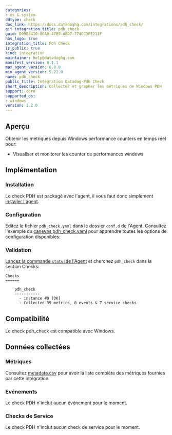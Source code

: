 ```yaml
---
categories:
- os & system
ddtype: check
doc_link: https://docs.datadoghq.com/integrations/pdh_check/
git_integration_title: pdh_check
guid: D09B3410-00A0-4789-ABD7-7740C3FE211F
has_logo: true
integration_title: Pdh Check
is_public: true
kind: integration
maintainer: help@datadoghq.com
manifest_version: 0.1.1
max_agent_version: 6.0.0
min_agent_version: 5.21.0
name: pdh_check
public_title: Intégration Datadog-Pdh Check 
short_description: Collecter et grapher les métriques de Windows PDH
support: core
supported_os:
- windows
version: 1.2.0
---
```




## Aperçu

Obtenir les métriques depuis Windows performance counters en temps réel pour:

* Visualiser et monitorer les counter de performances windows

## Implémentation
### Installation

Le check PDH est packagé avec l'agent, il vous faut donc simplement [installer l'agent](https://app.datadoghq.com/account/settings#agent).

### Configuration

Editez le fichier `pdh_check.yaml` dans le dossier `conf.d` de l'Agent. Consultez l'exemple du [canevas  pdh_check.yaml](https://github.com/DataDog/integrations-core/blob/master/pdh_check/conf.yaml.example) pour apprendre toutes les options de configuration disponibles:

### Validation

[Lancez la commande `status`de l'Agent](https://docs.datadoghq.com/agent/faq/agent-commands/#agent-status-and-information) et cherchez `pdh_check` dans la section Checks:

    Checks
    ======

        pdh_check
        -----------
          - instance #0 [OK]
          - Collected 39 metrics, 0 events & 7 service checks

## Compatibilité

Le check pdh_check est compatible avec Windows.

## Données collectées
### Métriques
Consultez [metadata.csv](https://github.com/DataDog/integrations-core/blob/master/pdh_check/metadata.csv) pour avoir la liste complète des métriques fournies par cette intégration.

### Evénements
Le check PDH n'inclut aucun événement pour le moment.

### Checks de Service
Le check PDH n'inclut aucun check de service pour le moment.

